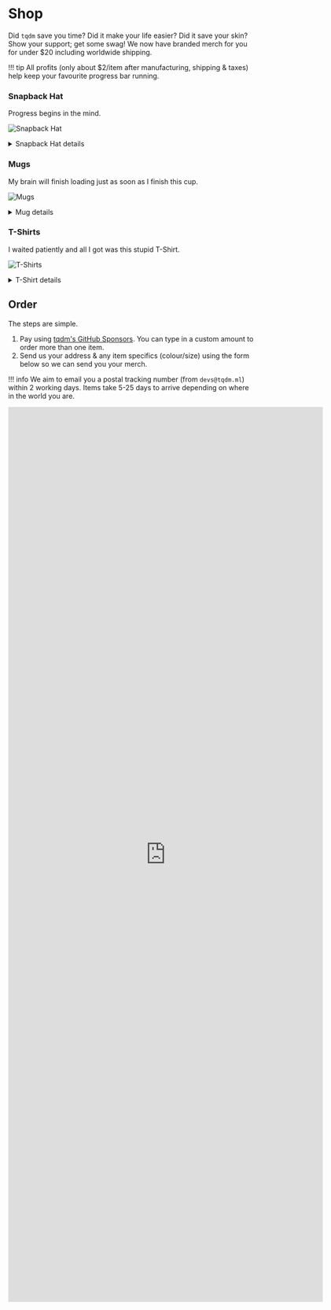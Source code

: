 # Shop

Did `tqdm` save you time? Did it make your life easier? Did it save your skin?
Show your support; get some swag! We now have branded merch for you for under $20 including worldwide shipping.

!!! tip
    All profits (only about $2/item after manufacturing, shipping & taxes) help keep your favourite progress bar running.

### Snapback Hat

Progress begins in the mind.

![Snapback Hat](https://tqdm.github.io/img/snapback-hat.jpg)

<details><summary>Snapback Hat details</summary>

Classic Snapback with a traditional structured fit and flat visor made from a premium wool blend.

<ul class="thumbs">
<li>80% acrylic, 20% wool</li>
<li>Green Camo is 60% cotton, 40% polyester</li>
<li>Structured, 6-panel, high-profile</li>
<li>Embroidered `tqdm` logo</li>
<li>6 embroidered eyelets</li>
<li>Plastic snap closure</li>
<li>Green undervisor</li>
<li>Head circumference: 21⅝"–23⅝" (54.9cm–60cm)</li>
</ul>

<h3 id="snapback-hat-colours">Colours</h3>

<ul class="thumbs">
<li><img src="https://tqdm.github.io/img/snapback-black.jpg"/>Black</li>
<li><img src="https://tqdm.github.io/img/snapback-black-neon-pink.jpg"/>Black/Neon pink</li>
<li><img src="https://tqdm.github.io/img/snapback-black-red.jpg"/>Black/Red</li>
<li><img src="https://tqdm.github.io/img/snapback-black-silver.jpg"/>Black/Silver</li>
<li><img src="https://tqdm.github.io/img/snapback-black-teal.jpg"/>Black/Teal</li>
<li><img src="https://tqdm.github.io/img/snapback-dark-grey.jpg"/>Dark Grey</li>
<li><img src="https://tqdm.github.io/img/snapback-green-camo.jpg"/>Green Camo</li>
<li><img src="https://tqdm.github.io/img/snapback-heather-grey-navy.jpg"/>Heather Grey/Navy</li>
<li><img src="https://tqdm.github.io/img/snapback-heather-grey-red.jpg"/>Heather Grey/Red</li>
<li><img src="https://tqdm.github.io/img/snapback-natural-black.jpg"/>Natural/Black</li>
</ul>

</details>

### Mugs

My brain will finish loading just as soon as I finish this cup.

![Mugs](https://tqdm.github.io/img/mug.jpg)

<details><summary>Mug details</summary>

<ul class="thumbs">
<li>Ceramic</li>
<li>Dishwasher and microwave safe</li>
</ul>

<h3 id="mugs-sizes">Sizes</h3>

<ul class="thumbs">
<li><img src="https://tqdm.github.io/img/mug-11oz-left.jpg"/> <img src="https://tqdm.github.io/img/mug-11oz-right.jpg"/> 11oz (315ml) mug dimensions: 3.85" (9.8cm) in height, 3.35" (8.5cm) in diameter</li>
<li><img src="https://tqdm.github.io/img/mug-15oz-left.jpg"/> <img src="https://tqdm.github.io/img/mug-15oz-right.jpg"/> 15oz (425ml) mug dimensions: 4.7" (12cm) in height, 3.35" (8.5cm) in diameter</li>
</ul>

</details>

### T-Shirts

I waited patiently and all I got was this stupid T-Shirt.

![T-Shirts](https://tqdm.github.io/img/t-shirt.jpg)

<details><summary>T-Shirt details</summary>

Gildan softstyle t-shirt made of durable cotton fabric with double-stitched bottom hem and sleeves.

<ul class="thumbs">
<li>Solid colors are 100% ring-spun cotton</li>
<li>Sport Grey is 90% ring-spun cotton, 10% polyester</li>
<li>Dark Heather is 65% polyester, 35% cotton</li>
<li>Fabric weight: 4.5 oz/yd² (153 g/m²)</li>
<li>Pre-shrunk for extra durability</li>
<li>Regular fit</li>
<li>Tubular construction</li>
<li>Shoulder-to-shoulder taping</li>
<li>Quarter-turned to avoid crease down the centre</li>
</ul>

<h3 id="t-shirts-colours">Colours</h3>

<ul class="thumbs">
<li><img src="https://tqdm.github.io/img/t-shirt-black.jpg"/>Black</li>
<li><img src="https://tqdm.github.io/img/t-shirt-dark-heather.jpg"/>Dark Heather</li>
<li><img src="https://tqdm.github.io/img/t-shirt-navy.jpg"/>Navy</li>
<li><img src="https://tqdm.github.io/img/t-shirt-sport-grey.jpg"/>Sport Grey</li>
<li><img src="https://tqdm.github.io/img/t-shirt-white.jpg"/>White</li>
</ul>

<h3 id="t-shirts-sizes">Sizes</h3>

<table>
<tr><td></td><th>S</th><th>M</th><th>L</th><th>XL</th><th>XXL</th><th>XXXL</th></tr>
<tr><td>Length (Worldwide) (inches)</td><td>28</td><td>29 ¼</td><td>30 ¼</td><td>31 ¼</td><td>32 ½</td><td>33 ½</td></tr>
<tr><td>Width (Worldwide) (inches)</td><td>18</td><td>20</td><td>22</td><td>24</td><td>26</td><td>28</td></tr>
<tr><td>Length (East Asia) (inches)</td><td>26 ⅜</td><td>27 ½</td><td>28 ¾</td><td>29 ½</td><td>30 ¼</td></tr>
<tr><td>Width (East Asia) (inches)</td><td>18 ½</td><td>19 ¾</td><td>20 ⅞</td><td>22</td><td>23 ¼</td></tr>
</table>

If you need something larger than XL, please email us in advance to ask about availability!

</details>

## Order

The steps are simple.

1. Pay using [tqdm's GitHub Sponsors](https://github.com/sponsors/tqdm?frequency=one-time). You can type in a custom amount to order more than one item.
2. Send us your address & any item specifics (colour/size) using the form below so we can send you your merch.

!!! info
    We aim to email you a postal tracking number (from `devs@tqdm.ml`) within 2 working days. Items take 5-25 days to arrive depending on where in the world you are.

<iframe src="https://docs.google.com/forms/d/e/1FAIpQLSfRNj0Qra4gpjNSw8F3zJ18OA6L6RowwjSvecCDbK2YXhbDiw/viewform?embedded=true" width="640" height="1820" frameborder="0" marginheight="0" marginwidth="0">Click <a href="https://docs.google.com/forms/d/e/1FAIpQLSfRNj0Qra4gpjNSw8F3zJ18OA6L6RowwjSvecCDbK2YXhbDiw/viewform?usp=sf_link">here</a> if the form isn't loading.</iframe>
